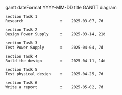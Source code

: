 gantt
    dateFormat  YYYY-MM-DD
    title       GANTT diagram

    section Task 1
    Research                :    2025-03-07, 7d
    
    section Task 2
    Design Power Supply     :    2025-03-14, 21d

    section Task 3
    Test Power Supply       :    2025-04-04, 7d

    section Task 4
    Build the design        :    2025-04-11, 14d

    section Task 5
    Test physical design    :    2025-04-25, 7d

    section Task 6
    Write a report          :    2025-05-02, 7d
    
